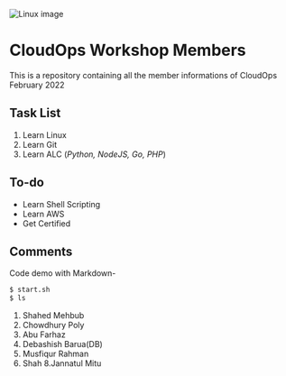 
![Linux image](https://ts4uportal-all-files-upload.nyc3.digitaloceanspaces.com/program-user-image/1650482401313-linux-%283%29.png)

# CloudOps Workshop Members
This is a repository containing all the member informations of CloudOps February 2022

## Task List
1. Learn Linux
2. Learn Git
3. Learn ALC (*Python, NodeJS, Go, PHP*)

## To-do
- Learn Shell Scripting
- Learn AWS
- Get Certified

## Comments
Code demo with Markdown-
```bash
$ start.sh
$ ls
```

1. Shahed Mehbub
2. Chowdhury Poly
3. Abu Farhaz
4. Debashish Barua(DB)
5. Musfiqur Rahman
6. Shah
8.Jannatul Mitu
